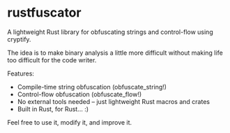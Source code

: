 # rustfuscator
A lightweight Rust library for obfuscating strings and control-flow using cryptify.

The idea is to make binary analysis a little more difficult without making life too difficult for the code writer.

Features:

- Compile-time string obfuscation (obfuscate_string!)
- Control-flow obfuscation (obfuscate_flow!)
- No external tools needed – just lightweight Rust macros and crates
- Built in Rust, for Rust... :)


Feel free to use it, modify it, and improve it.
